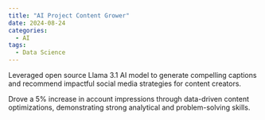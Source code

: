 ```yaml
---
title: "AI Project Content Grower"
date: 2024-08-24
categories:
  - AI
tags:
  - Data Science
---
```


Leveraged open source Llama 3.1 AI model to generate compelling captions and recommend impactful social media strategies for content creators.

Drove a 5% increase in account impressions through data-driven content optimizations, demonstrating strong analytical and problem-solving skills.
